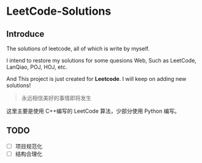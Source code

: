 # LeetCode-Solutions

## Introduce

The solutions of leetcode, all of which is write by myself.

I intend to restore my solutions for some quesions Web, Such as LeetCode, LanQiao, POJ, HOJ, etc.

And This project is just created for **Leetcode**. I will keep on adding new solutions!

> 永远相信美好的事情即将发生

这里主要是使用 C++编写的 LeetCode 算法，少部分使用 Python 编写。

## TODO

-   [ ] 项目规范化
-   [ ] 结构合理化
